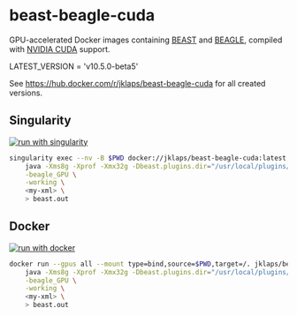# beast-beagle-cuda

GPU-accelerated Docker images containing [BEAST](http://beast.community/about) and [BEAGLE](http://beast.community/beagle), compiled with [NVIDIA CUDA](https://developer.nvidia.com/cuda-zone) support.

LATEST_VERSION = 'v10.5.0-beta5'

See https://hub.docker.com/r/jklaps/beast-beagle-cuda for all created versions.

## Singularity

[![run with singularity](https://img.shields.io/badge/run%20with-singularity-1d355c.svg?labelColor=000000)](https://sylabs.io/docs/)

```bash
singularity exec --nv -B $PWD docker://jklaps/beast-beagle-cuda:latest \
    java -Xms8g -Xprof -Xmx32g -Dbeast.plugins.dir="/usr/local/plugins/" -Djava.library.path="/usr/local/lib:" -cp "/usr/local/lib/beast.jar" dr.app.beast.BeastMain \
    -beagle_GPU \
    -working \
    <my-xml> \
    > beast.out
```

## Docker

[![run with docker](https://img.shields.io/badge/run%20with-docker-0db7ed?labelColor=000000&logo=docker)](https://www.docker.com/)

```bash
docker run --gpus all --mount type=bind,source=$PWD,target=/. jklaps/beast-beagle-cuda:latest \
    java -Xms8g -Xprof -Xmx32g -Dbeast.plugins.dir="/usr/local/plugins/" -Djava.library.path="/usr/local/lib:" -cp "/usr/local/lib/beast.jar" dr.app.beast.BeastMain \
    -beagle_GPU \
    -working \
    <my-xml> \
    > beast.out
```
